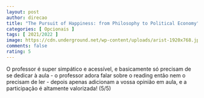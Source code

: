 ```yaml
---
layout: post
author: direcao
title: "The Pursuit of Happiness: from Philosophy to Political Economy"
categories: [ Opcionais ]
tags: [ 2021/2022 ]
image: https://cdn.underground.net/wp-content/uploads/arist-1920x768.jpg
comments: false
rating: 5
---
```


O professor é super simpático e acessível, e basicamente só precisam de se dedicar à aula - o professor adora falar sobre o reading então nem o precisam de ler - depois apenas adicionam a vossa opinião em aula, e a participação é altamente valorizada! (5/5)

